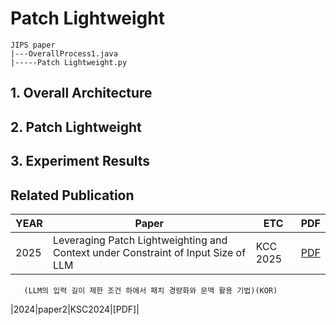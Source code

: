 # Patch Lightweight

```
JIPS paper
|---OverallProcess1.java
|-----Patch Lightweight.py
```

## 1. Overall Architecture

## 2. Patch Lightweight

## 3. Experiment Results


## Related Publication
|YEAR|Paper|ETC|PDF|
|-----|--------------------------------------------------------------------------------|---------|----------------------|
|2025|Leveraging Patch Lightweighting and Context under Constraint of Input Size of LLM|KCC 2025|[PDF](papers/APR1.pdf)|
       (LLM의 입력 길이 제한 조건 하에서 패치 경량화와 문맥 활용 기법)(KOR)           
|2024|paper2|KSC2024|[PDF]|
